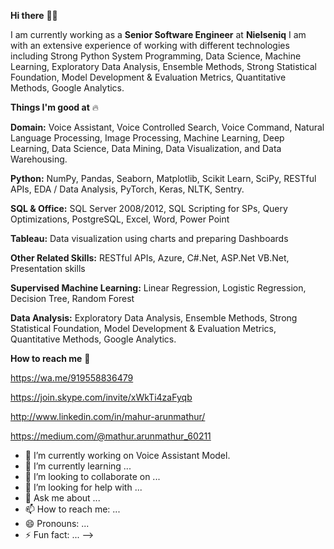 **Hi there** 👋🏻

I am currently working as a **Senior Software Engineer** at **Nielseniq** I am with an extensive experience of working with different technologies including Strong Python System Programming, Data Science, Machine Learning, Exploratory Data Analysis, Ensemble Methods, Strong Statistical Foundation, Model Development & Evaluation Metrics, Quantitative Methods, Google Analytics.

**Things I'm good at** 🔥

**Domain:** Voice Assistant, Voice Controlled Search, Voice Command, Natural Language Processing, Image Processing, Machine Learning, Deep Learning, Data Science, Data Mining, Data Visualization, and Data Warehousing.

**Python:** NumPy, Pandas, Seaborn, Matplotlib, Scikit Learn, SciPy, RESTful APIs, EDA / Data Analysis, PyTorch, Keras, NLTK, Sentry.

**SQL & Office:** SQL Server 2008/2012, SQL Scripting for SPs, Query Optimizations, PostgreSQL, Excel, Word, Power Point

**Tableau:** Data visualization using charts and preparing Dashboards

**Other Related Skills:** RESTful APIs, Azure, C#.Net, ASP.Net VB.Net, Presentation skills

**Supervised Machine Learning:** Linear Regression, Logistic Regression, Decision Tree, Random Forest

**Data Analysis:** Exploratory Data Analysis, Ensemble Methods, Strong Statistical Foundation, Model Development & Evaluation Metrics, Quantitative Methods, Google Analytics.

**How to reach me** 📱

https://wa.me/919558836479

https://join.skype.com/invite/xWkTi4zaFyqb

http://www.linkedin.com/in/mahur-arunmathur/

https://medium.com/@mathur.arunmathur_60211
         



- 🔭 I’m currently working on Voice Assistant Model.
- 🌱 I’m currently learning ...
- 👯 I’m looking to collaborate on ...
- 🤔 I’m looking for help with ...
- 💬 Ask me about ...
- 📫 How to reach me: ...
- 😄 Pronouns: ...
- ⚡ Fun fact: ...
-->
